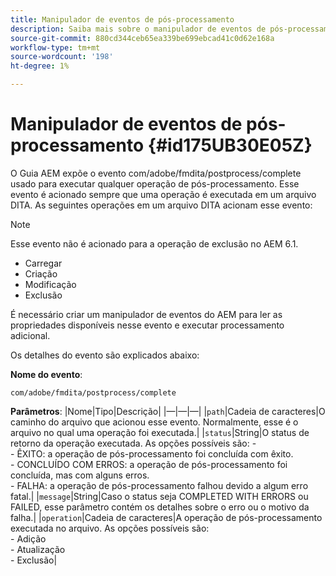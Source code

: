 ```yaml
---
title: Manipulador de eventos de pós-processamento
description: Saiba mais sobre o manipulador de eventos de pós-processamento
source-git-commit: 880cd344ceb65ea339be699ebcad41c0d62e168a
workflow-type: tm+mt
source-wordcount: '198'
ht-degree: 1%

---
```


# Manipulador de eventos de pós-processamento {#id175UB30E05Z}

O Guia AEM expõe o evento com/adobe/fmdita/postprocess/complete usado para executar qualquer operação de pós-processamento. Esse evento é acionado sempre que uma operação é executada em um arquivo DITA. As seguintes operações em um arquivo DITA acionam esse evento:

>[!NOTE]
>
> Esse evento não é acionado para a operação de exclusão no AEM 6.1.

- Carregar
- Criação
- Modificação
- Exclusão

É necessário criar um manipulador de eventos do AEM para ler as propriedades disponíveis nesse evento e executar processamento adicional.

Os detalhes do evento são explicados abaixo:

**Nome do evento**:

```
com/adobe/fmdita/postprocess/complete 
```

**Parâmetros**: |Nome|Tipo|Descrição| |—|—|—| |`path`|Cadeia de caracteres|O caminho do arquivo que acionou esse evento. Normalmente, esse é o arquivo no qual uma operação foi executada.| |`status`|String|O status de retorno da operação executada. As opções possíveis são: - <br>- ÊXITO: a operação de pós-processamento foi concluída com êxito. <br>- CONCLUÍDO COM ERROS: a operação de pós-processamento foi concluída, mas com alguns erros. <br>- FALHA: a operação de pós-processamento falhou devido a algum erro fatal.| |`message`|String|Caso o status seja COMPLETED WITH ERRORS ou FAILED, esse parâmetro contém os detalhes sobre o erro ou o motivo da falha.| |`operation`|Cadeia de caracteres|A operação de pós-processamento executada no arquivo. As opções possíveis são:<br>- Adição <br>- Atualização <br>- Exclusão|
